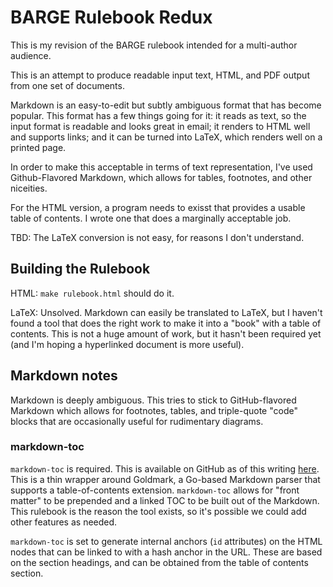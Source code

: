 BARGE Rulebook Redux
====================

This is my revision of the BARGE rulebook intended for a multi-author audience.

This is an attempt to produce readable input text, HTML, and PDF output from
one set of documents.

Markdown is an easy-to-edit but subtly ambiguous format that has become
popular.  This format has a few things going for it: it reads as text, so the
input format is readable and looks great in email; it renders to HTML well and
supports links; and it can be turned into LaTeX, which renders well on a
printed page.

In order to make this acceptable in terms of text representation, I've used
Github-Flavored Markdown, which allows for tables, footnotes, and other
niceities.

For the HTML version, a program needs to exisst that provides a usable table of
contents.  I wrote one that does a marginally acceptable job.

TBD: The LaTeX conversion is not easy, for reasons I don't understand.

Building the Rulebook
---------------------

HTML: `make rulebook.html` should do it.

LaTeX: Unsolved.  Markdown can easily be translated to LaTeX, but I haven't
found a tool that does the right work to make it into a "book" with a table of
contents.  This is not a huge amount of work, but it hasn't been required yet
(and I'm hoping a hyperlinked document is more useful).

Markdown notes
--------------

Markdown is deeply ambiguous.  This tries to stick to GitHub-flavored Markdown
which allows for footnotes, tables, and triple-quote "code" blocks that are 
occasionally useful for rudimentary diagrams.

### markdown-toc

`markdown-toc` is required.  This is available on GitHub as of this writing
[here](http://github.com/ts4z/markdown-toc).  This is a thin wrapper around
Goldmark, a Go-based Markdown parser that supports a table-of-contents
extension.  `markdown-toc` allows for "front matter" to be prepended and a
linked TOC to be built out of the Markdown.  This rulebook is the reason the
tool exists, so it's possible we could add other features as needed.

`markdown-toc` is set to generate internal anchors (`id` attributes) on the
HTML nodes that can be linked to with a hash anchor in the URL.  These are
based on the section headings, and can be obtained from the table of contents
section.
